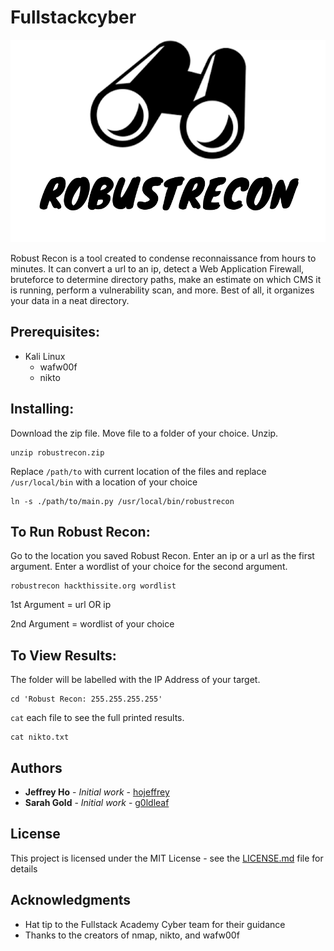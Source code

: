 # Fullstackcyber

![robust-recon-logo](https://github.com/hojeffrey/Fullstackcyber/blob/test-branch/robust-recon-logo.png)

 Robust Recon is a tool created to condense reconnaissance from hours to minutes. It can convert a url to an ip, detect a Web Application Firewall, bruteforce to determine directory paths, make an estimate on which CMS it is running, perform a vulnerability scan, and more. Best of all, it organizes your data in a neat directory. 


## Prerequisites: 
- Kali Linux
  - wafw00f
  - nikto 

## Installing:
Download the zip file. Move file to a folder of your choice. Unzip.
```
unzip robustrecon.zip
```
  
Replace `/path/to` with current location of the files and replace `/usr/local/bin` with a location of your choice
```
ln -s ./path/to/main.py /usr/local/bin/robustrecon
```

## To Run Robust Recon:
Go to the location you saved Robust Recon. Enter an ip or a url as the first argument. Enter a wordlist of your choice for the second argument.
```
robustrecon hackthissite.org wordlist
```

1st Argument = url OR ip

2nd Argument = wordlist of your choice

## To View Results:
The folder will be labelled with the IP Address of your target.
```
cd 'Robust Recon: 255.255.255.255'
```
`cat` each file to see the full printed results.
```
cat nikto.txt
```

## Authors

* **Jeffrey Ho** - *Initial work* - [hojeffrey](https://github.com/hojeffrey)
* **Sarah Gold** - *Initial work* - [g0ldleaf](https://github.com/g0ldleaf)

## License

This project is licensed under the MIT License - see the [LICENSE.md](LICENSE.md) file for details

## Acknowledgments

* Hat tip to the Fullstack Academy Cyber team for their guidance
* Thanks to the creators of nmap, nikto, and wafw00f
